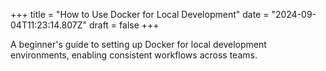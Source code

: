 +++
title = "How to Use Docker for Local Development"
date = "2024-09-04T11:23:14.807Z"
draft = false
+++

A beginner's guide to setting up Docker for local development environments, enabling consistent workflows across teams.
        